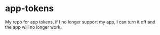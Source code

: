 # app-tokens
My repo for app tokens, if I no longer support my app, I can turn it off and the app will no longer work.
